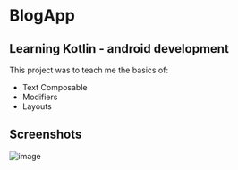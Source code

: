 # BlogApp

## Learning Kotlin - android development
  This project was to teach me the basics of:
  
  - Text Composable
  - Modifiers
  - Layouts
  
  ## Screenshots
  ![image](https://user-images.githubusercontent.com/108935763/202011429-f0ec1121-e45b-4002-bb1e-723080da083d.png)

 
